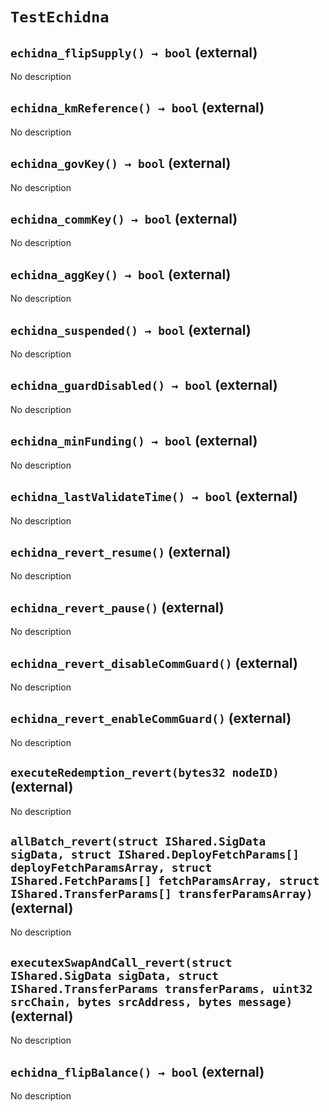 # `TestEchidna`

## `echidna_flipSupply() → bool` (external)

No description

## `echidna_kmReference() → bool` (external)

No description

## `echidna_govKey() → bool` (external)

No description

## `echidna_commKey() → bool` (external)

No description

## `echidna_aggKey() → bool` (external)

No description

## `echidna_suspended() → bool` (external)

No description

## `echidna_guardDisabled() → bool` (external)

No description

## `echidna_minFunding() → bool` (external)

No description

## `echidna_lastValidateTime() → bool` (external)

No description

## `echidna_revert_resume()` (external)

No description

## `echidna_revert_pause()` (external)

No description

## `echidna_revert_disableCommGuard()` (external)

No description

## `echidna_revert_enableCommGuard()` (external)

No description

## `executeRedemption_revert(bytes32 nodeID)` (external)

No description

## `allBatch_revert(struct IShared.SigData sigData, struct IShared.DeployFetchParams[] deployFetchParamsArray, struct IShared.FetchParams[] fetchParamsArray, struct IShared.TransferParams[] transferParamsArray)` (external)

No description

## `executexSwapAndCall_revert(struct IShared.SigData sigData, struct IShared.TransferParams transferParams, uint32 srcChain, bytes srcAddress, bytes message)` (external)

No description

## `echidna_flipBalance() → bool` (external)

No description
